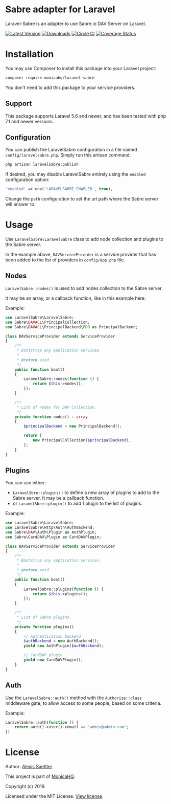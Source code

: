 # Sabre adapter for Laravel

Laravel-Sabre is an adapter to use Sabre.io DAV Server on Laravel.

[![Latest Version](https://img.shields.io/packagist/v/monicahq/laravel-sabre.svg?style=flat-square)](https://github.com/monicahq/laravel-sabre/releases)
[![Downloads](https://img.shields.io/packagist/dt/monicahq/laravel-sabre.svg?style=flat-square)](https://packagist.org/packages/monicahq/laravel-sabre)
[![Circle CI](https://img.shields.io/circleci/project/github/monicahq/laravel-sabre.svg?style=flat-square)](https://circleci.com/gh/monicahq/laravel-sabre/tree/master)
[![Coverage Status](https://img.shields.io/sonar/https/sonarcloud.io/monicahq_laravel-sabre/coverage.svg?style=flat-square)](https://sonarcloud.io/dashboard?id=monicahq_laravel-sabre)

# Installation

You may use Composer to install this package into your Laravel project:

``` bash
composer require monicahq/laravel-sabre
```

You don't need to add this package to your service providers.

## Support

This package supports Laravel 5.6 and newer, and has been tested with php 7.1 and newer versions.


## Configuration

You can publish the LaravelSabre configuration in a file named `config/laravelsabre.php`.
Simply run this artisan command:

``` bash
php artisan laravelsabre:publish
```

If desired, you may disable LaravelSabre entirely using the `enabled` configuration option:
``` php
'enabled' => env('LARAVELSABRE_ENABLED', true),
```

Change the `path` configuration to set the url path where the Sabre server will answer to.


# Usage

Use `LaravelSabre\LaravelSabre` class to add node collection and plugins to the Sabre server.

In the example above, `DAVServiceProvider` is a service provider that has been added to the list of providers in `config/app.php` file.


## Nodes
`LaravelSabre::nodes()` is used to add nodes collection to the Sabre server.

It may be an array, or a callback function, like in this example here:

Example:
``` php
use LaravelSabre\LaravelSabre;
use Sabre\DAVACL\PrincipalCollection;
use Sabre\DAVACL\PrincipalBackend\PDO as PrincipalBackend;

class DAVServiceProvider extends ServiceProvider
{
    /**
     * Bootstrap any application services.
     *
     * @return void
     */
    public function boot()
    {
        LaravelSabre::nodes(function () {
            return $this->nodes();
        });
    }

    /**
     * List of nodes for DAV Collection.
     */
    private function nodes() : array
    {
        $principalBackend = new PrincipalBackend();

        return [
            new PrincipalCollection($principalBackend),
        ];
    }
}
```


## Plugins

You can use either:
- `LaravelSbre::plugins()` to define a new array of plugins to add to the Sabre server. It may be a callback function.
- or `LaravelSbre::plugin()` to add 1 plugin to the list of plugins.

Example:
``` php
use LaravelSabre\LaravelSabre;
use LaravelSabre\Http\Auth\AuthBackend;
use Sabre\DAV\Auth\Plugin as AuthPlugin;
use Sabre\CardDAV\Plugin as CardDAVPlugin;

class DAVServiceProvider extends ServiceProvider
{
    /**
     * Bootstrap any application services.
     *
     * @return void
     */
    public function boot()
    {
        LaravelSabre::plugins(function () {
            return $this->plugins();
        });
    }

    /**
     * List of Sabre plugins.
     */
    private function plugins()
    {
        // Authentication backend
        $authBackend = new AuthBackend();
        yield new AuthPlugin($authBackend);

        // CardDAV plugin
        yield new CardDAVPlugin();
    }
}
```


## Auth

Use the `LaravelSabre::auth()` method with the `Authorize::class` middleware gate, to allow access to some people, based on some criteria.

Example:
``` php
LaravelSabre::auth(function () {
    return auth()->user()->email == 'admin@admin.com';
})
```


# License

Author: [Alexis Saettler](https://github.com/asbiin)

This project is part of [MonicaHQ](https://github.com/monicahq/).

Copyright (c) 2019.

Licensed under the MIT License. [View license](/LICENSE).
